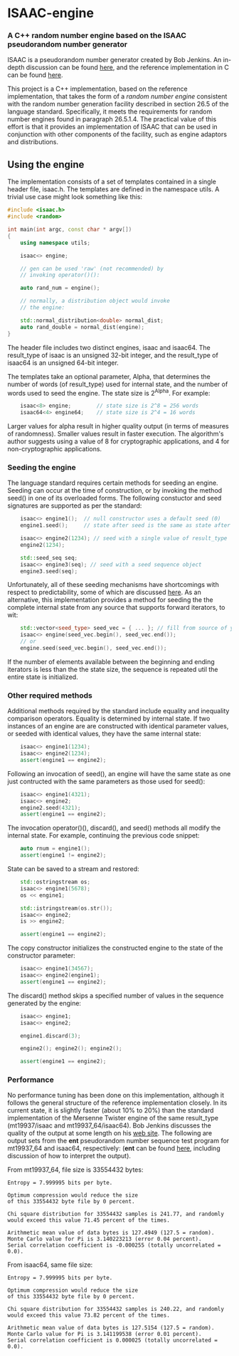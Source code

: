 # ISAAC-engine

### A C++ random number engine based on the ISAAC pseudorandom number generator

ISAAC is a pseudorandom number generator created by Bob Jenkins. An in-depth discussion can
be found [here](http://burtleburtle.net/bob/rand/isaac.html), and the reference implementation
in C can be found [here](http://burtleburtle.net/bob/rand/isaacafa.html).

This project is a C++ implementation, based on the reference implementation, that takes
the form of a *random number engine* consistent with the random number generation
facility described in section 26.5 of the language standard. Specifically, it meets the
requirements for random number engines found in paragraph 26.5.1.4. The practical value of this
effort is that it provides an implementation of ISAAC that can be used in conjunction with
other components of the facility, such as engine adaptors and distributions.

## Using the engine

The implementation consists of a set of templates contained in a single header file, isaac.h.
The templates are defined in the namespace utils. A trivial use case might look something like this:
```` C++
#include <isaac.h>
#include <random>

int main(int argc, const char * argv[])
{
	using namespace utils;

	isaac<> engine;

	// gen can be used 'raw' (not recommended) by
	// invoking operator()():

	auto rand_num = engine();

	// normally, a distribution object would invoke 
	// the engine:

	std::normal_distribution<double> normal_dist;
	auto rand_double = normal_dist(engine);
}
````
The header file includes two distinct engines, isaac and isaac64. The result_type of
isaac is an unsigned 32-bit integer, and the result_type of isaac64
is an unsigned 64-bit integer.

The templates take an optional parameter, Alpha, that determines the number of words
(of result_type) used for internal state, and the number of words used to seed the engine.
The state size is 2<sup>Alpha</sup>. For example:
````C++
	isaac<8> engine; 		// state size is 2^8 = 256 words
	isaac64<4> engine64; 	// state size is 2^4 = 16 words
````
Larger values for alpha result in higher quality output (in terms of measures of randomness).
Smaller values result in faster execution. The algorithm's author suggests using a value
of 8 for cryptographic applications, and 4 for non-cryptographic applications.

### Seeding the engine

The language standard requires certain methods for seeding an engine. Seeding can
occur at the time of construction, or by invoking the method seed() in one of its 
overloaded forms. The following constuctor and seed signatures are supported as per
the standard:
````C++
	isaac<> engine1(); 	// null constructor uses a default seed (0)
	engine1.seed();		// state after seed is the same as state after null constructor

	isaac<> engine2(1234); // seed with a single value of result_type
	engine2(1234);

	std::seed_seq seq;
	isaac<> engine3(seq); // seed with a seed sequence object
	engine3.seed(seq);
````
Unfortunately, all of these seeding mechanisms have shortcomings with respect to predictability,
some of which are discussed [here](http://www.pcg-random.org/posts/cpp-seeding-surprises.html).
As an alternative, this implementation provides a method for seeding the the complete internal state
from any source that supports forward iterators, to wit:
````C++
	std::vector<seed_type> seed_vec = { ... }; // fill from source of your choice
	isaac<> engine(seed_vec.begin(), seed_vec.end());
	// or
	engine.seed(seed_vec.begin(), seed_vec.end());
````
If the number of elements available between the beginning and ending iterators is less than the the
state size, the sequence is repeated util the entire state is initialized.

### Other required methods

Additional methods required by the standard include equality and inequality comparison operators.
Equality is determined by internal state. If two instances of an engine are are constructed with identical
parameter values, or seeded with identical values, they have the same internal state:
````C++
	isaac<> engine1(1234);
	isaac<> engine2(1234);
	assert(engine1 == engine2);
````
Following an invocation of seed(), an engine will have the same state as one just contructed with
the same parameters as those used for seed():
````C++
	isaac<> engine1(4321);
	isaac<> engine2;
	engine2.seed(4321);
	assert(engine1 == engine2);
````
The invocation operator()(), discard(), and seed() methods all modify the internal state. For example, 
continuing the previous code snippet:
````C++
	auto rnum = engine1();
	assert(engine1 != engine2);
````
State can be saved to a stream and restored:
````C++
	std::ostringstream os;
	isaac<> engine1(5678);
	os << engine1;

	std::istringstream(os.str());
	isaac<> engine2;
	is >> engine2;

	assert(engine1 == engine2);
````
The copy constructor initializes the constructed engine to the state of the constructor parameter:
````C++
	isaac<> engine1(34567);
	isaac<> engine2(engine1);
	assert(engine1 == engine2);
````
The discard() method skips a specified number of values in the sequence generated by the engine:
````C++
	isaac<> engine1;
	isaac<> engine2;

	engine1.discard(3);

	engine2(); engine2(); engine2();

	assert(engine1 == engine2);
````

### Performance

No performance tuning has been done on this implementation, although it follows the general structure of
the reference implementation closely. In its current state, it is slightly faster (about 10% to 20%) than the 
standard implementation of the Mersenne Twister engine of the same result_type (mt19937/isaac and mt19937_64/isaac64).
Bob Jenkins discusses the quality of the output at some length on his 
[web site](http://burtleburtle.net/bob/rand/isaac.html). The following
are output sets from the **ent** pseudorandom number sequence test program for mt19937_64 and isaac64, respectively:
(**ent** can be found [here](http://www.fourmilab.ch/random/), including discussion of how to interpret the output).

From mt19937_64, file size is 33554432 bytes:
````
Entropy = 7.999995 bits per byte.

Optimum compression would reduce the size
of this 33554432 byte file by 0 percent.

Chi square distribution for 33554432 samples is 241.77, and randomly
would exceed this value 71.45 percent of the times.

Arithmetic mean value of data bytes is 127.4949 (127.5 = random).
Monte Carlo value for Pi is 3.140223213 (error 0.04 percent).
Serial correlation coefficient is -0.000255 (totally uncorrelated = 0.0).
````
From isaac64, same file size:
````
Entropy = 7.999995 bits per byte.

Optimum compression would reduce the size
of this 33554432 byte file by 0 percent.

Chi square distribution for 33554432 samples is 240.22, and randomly
would exceed this value 73.82 percent of the times.

Arithmetic mean value of data bytes is 127.5154 (127.5 = random).
Monte Carlo value for Pi is 3.141199538 (error 0.01 percent).
Serial correlation coefficient is 0.000025 (totally uncorrelated = 0.0).
````






